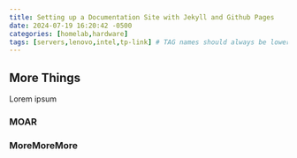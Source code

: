 ```yaml
---
title: Setting up a Documentation Site with Jekyll and Github Pages
date: 2024-07-19 16:20:42 -0500
categories: [homelab,hardware]
tags: [servers,lenovo,intel,tp-link] # TAG names should always be lower case
---
```


## More Things

Lorem ipsum

### MOAR

### MoreMoreMore
